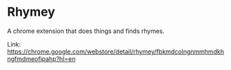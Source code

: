 # Rhymey
A chrome extension that does things and finds rhymes. 

Link: https://chrome.google.com/webstore/detail/rhymey/fbkmdcolngnmmhmdkhngfmdmeofipahp?hl=en

